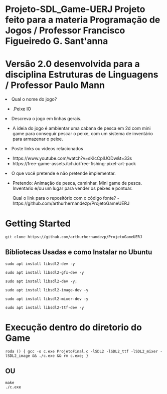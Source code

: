 # Projeto-SDL_Game-UERJ Projeto feito para a materia Programação de Jogos / Professor Francisco Figueiredo G. Sant'anna 
# Versão 2.0 desenvolvida para a disciplina Estruturas de Linguagens /  Professor Paulo Mann
  <li> Qual o nome do jogo?</li>
  <ul>
    <li> .Peixe IO</li>
  </ul>
  <li> Descreva o jogo em linhas gerais.</li>
  <ul>
    <li> A ideia do jogo é ambientar uma cabana de pesca em 2d com mini game para conseguir pescar o peixe, com um sistema de inventário para armazenar o peixe.</li>
  </ul>
  <li> Poste links ou vídeos relacionados</li>
  <ul>
    <li>https://www.youtube.com/watch?v=sKlcCplUODw&t=33s</li>
    <li>https://free-game-assets.itch.io/free-fishing-pixel-art-pack</li>
  </ul>
  <li> O que você pretende e não pretende implementar.</li>
  <ul>
    <li>Pretendo: Animação de pesca, caminhar. Mini game de pesca. Inventario e/ou um lugar para vender os peixes e pontuar.
  </ul>
  <ul> Qual o link para o repositório com o código fonte? - https://github.com/arthurhernandezp/ProjetoGameUERJ </ul>
</ul>

<h1>Getting Started</h1>

```
git clone https://github.com/arthurhernandezp/ProjetoGameUERJ
```

<h2>Bibliotecas Usadas e como Instalar no Ubuntu</h2>

```
sudo apt install libsdl2-dev -y
```

```
sudo apt install libsdl2-gfx-dev -y
```
```
sudo apt install libsdl2-dev -y;
```
```
sudo apt install libsdl2-image-dev -y
```

```
sudo apt install libsdl2-mixer-dev -y
```

```
sudo apt install libsdl2-ttf-dev -y
```

# Execução dentro do diretorio do Game</h1>

```
roda () { gcc -o c.exe ProjetoFinal.c -lSDL2 -lSDL2_ttf -lSDL2_mixer -lSDL2_image && ./c.exe && rm c.exe; }
```
## OU
```
make
./c.exe
```

